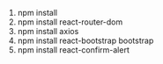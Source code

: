 1. npm install
2. npm install react-router-dom
3. npm install axios
4. npm install react-bootstrap bootstrap
5. npm install react-confirm-alert
